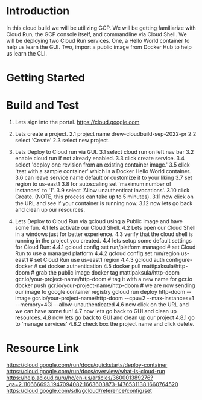 # Introduction 
In this cloud build we will be utilizing GCP. We will be getting familiarize with Cloud Run, the GCP console itself, and commandline via Cloud Shell.
We will be deploying two Cloud Run services. One, a Hello World container to help us learn the GUI. Two, import a public image from Docker Hub to help us learn the CLI.

# Getting Started


# Build and Test
1. Lets sign into the portal. https://cloud.google.com

2. Lets create a project.
2.1 project name drew-cloudbuild-sep-2022-pr
2.2 select 'Create'
2.3 select new project. 

3. Lets Deploy to Cloud run via GUI.
3.1 select cloud run on left nav bar
3.2 enable cloud run if not already enabled.
3.3 click create service.
3.4 select 'deploy one revision from an existing container image.'
3.5 click 'test with a sample container' which is a Docker Hello World container.
3.6 can leave service name default or customize it to your liking
3.7 set region to us-east1
3.8 for autoscaling set 'maximum number of instances' to '1'.
3.9 select 'Allow unauthenticat invocations'.
3.10 click Create. (NOTE, this process can take up to 5 minutes).
3.11 now click on the URL and see if your container is running now. 
3.12 now lets go back and clean up our resources. 

4. Lets Deploy to Cloud Run via gcloud using a Public image and have some fun.
4.1 lets activate our Cloud Shell. 
4.2 Lets open our Cloud Shell in a windows just for better experience.
4.3 verify that the cloud shell is running in the project you created. 
4.4 lets setup some default settings for Cloud Run:
4.4.1 gcloud config set run/platform managed # set Cloud Run to use a managed platform
4.4.2 gcloud config set run/region us-east1 # set Cloud Run use us-east1 region
4.4.3 gcloud auth configure-docker # set docker authentication
4.5 docker pull mattipaksula/http-doom # grab the public image
docker tag mattipaksula/http-doom gcr.io/your-project-name/http-doom # tag it with a new name for gcr.io
docker push gcr.io/your-project-name/http-doom # we are now sending our image to google container registry
gcloud run deploy http-doom --image gcr.io/your-project-name/http-doom --cpu=2 --max-instances=1 --memory=4Gi --allow-unauthenticated
4.6 now click on the URL and we can have some fun!
4.7 now lets go back to GUI and clean up resources.
4.8 now lets go back to GUI and clean up our project
4.8.1 go to 'manage services' 
4.8.2 check box the project name and click delete. 

# Resource Link
https://cloud.google.com/run/docs/quickstarts/deploy-container
https://cloud.google.com/run/docs/overview/what-is-cloud-run
https://help.acloud.guru/hc/en-us/articles/360001389276?_ga=2.110666693.1947094082.1663603873-1476531138.1660764520
https://cloud.google.com/sdk/gcloud/reference/config/set
